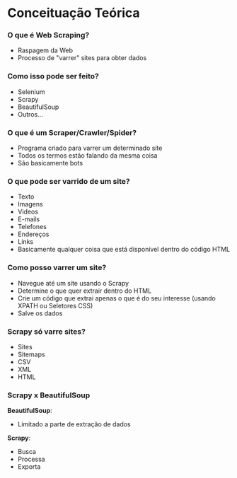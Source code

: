 # Conceituação Teórica


### O que é Web Scraping?
- Raspagem da Web
- Processo de "varrer" sites para obter dados


### Como isso pode ser feito?
- Selenium
- Scrapy
- BeautifulSoup
- Outros...


### O que é um Scraper/Crawler/Spider?
- Programa criado para varrer um determinado site
- Todos os termos estão falando da mesma coisa
- São basicamente bots


### O que pode ser varrido de um site?
- Texto
- Imagens
- Videos
- E-mails
- Telefones
- Endereços
- Links
- Basicamente qualquer coisa que está disponível dentro do código HTML


### Como posso varrer um site?
- Navegue até um site usando o Scrapy
- Determine o que quer extrair dentro do HTML
- Crie um código que extrai apenas o que é do seu interesse (usando XPATH ou Seletores CSS)
- Salve os dados


### Scrapy só varre sites?
- Sites
- Sitemaps
- CSV
- XML
- HTML


### Scrapy x BeautifulSoup
**BeautifulSoup**:
- Limitado a parte de extração de dados

**Scrapy**:
- Busca
- Processa
- Exporta
